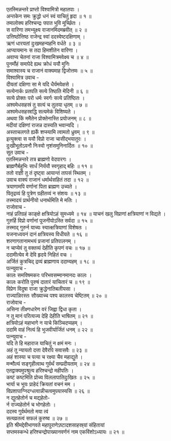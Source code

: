एतस्मिन्नन्तरे प्राप्तो विश्वामित्रो महातपाः ।  
अन्तकेन समः क्रुद्धो धनं स्वं याचितुं हृदा ॥ १ ॥  
तमालोक्य हरिश्चन्द्रः पपात भुवि मूर्च्छितः ।  
स वारिणा तमभ्युक्ष्य राजानमिदमब्रवीत् ॥ २ ॥  
उत्तिष्ठोत्तिष्ठ राजेन्द्र स्वां ददस्वेष्टदक्षिणाम् ।  
ऋणं धारयतां दुःखमहन्यहनि वर्धते ॥ ३ ॥  
आप्यायमानः स तदा हिमशीतेन वारिणा ।  
अवाप्य चेतनां राजा विश्वामित्रमवेक्ष्य च ॥ ४ ॥  
पुनर्मोहं समापेदे ह्यथ क्रोधं ययौ मुनिः  
समाश्वास्य च राजानं वाक्यमाह द्विजोत्तमः ॥ ५ ॥  
विश्वामित्र उवाच -  
दीयतां दक्षिणा सा मे यदि धैर्यमवेक्षसे ।  
सत्येनार्कः प्रतपति सत्ये तिष्ठति मेदिनी ॥ ६ ॥  
सत्ये प्रोक्तः परो धर्मः स्वर्गः सत्ये प्रतिष्ठितः ।  
अश्वमेधसहस्रं तु सत्यं च तुलया धृतम् ॥ ७ ॥  
अश्वमेधसहस्राद्धि सत्यमेकं विशिष्यते ।  
अथवा किं ममैतेन प्रोक्तेनास्ति प्रयोजनम् ॥ ८ ॥  
मदीयां दक्षिणां राजन्न दास्यति भवान्यदि ।  
अस्ताचलगते ह्यर्के शप्स्यामि त्वामतो ध्रुवम् ॥ ९ ॥  
इत्युक्त्वा स ययौ विप्रो राजा चासीद्‌भयातुरः ।  
दुःखीभूतोऽवनौ निःस्वो नृशंसमुनिनार्दितः ॥ १० ॥  
सूत उवाच -  
एतस्मिन्नन्तरे तत्र ब्राह्मणो वेदपारगः ।  
ब्राह्मणैर्बहुभिः सार्धं निर्ययौ स्वगृहाद्‌ बहिः ॥ ११ ॥  
ततो राज्ञी तु तं दृष्ट्वा आयान्तं तापसं स्थितम् ।  
उवाच वाक्यं राजानं धर्मार्थसहितं तदा ॥ १२ ॥  
त्रयाणामपि वर्णानां पिता ब्राह्मण उच्यते ।  
पितृद्रव्यं हि पुत्रेण ग्रहीतव्यं न संशयः ॥ १३ ॥  
तस्मादयं प्रार्थनीयो धनार्थमिति मे मतिः ।  
राजोवाच -  
नाहं प्रतिग्रहं काङ्क्षे क्षत्रियोऽहं सुमध्यमे ॥ १४ ॥
याचनं खलु विप्राणां क्षत्रियाणां न विद्यते ।  
गुरुर्हि विप्रो वर्णानां पूजनीयोऽस्ति सर्वदा ॥ १५ ॥  
तस्माद्‌ गुरुर्न याच्यः स्यात्क्षत्रियाणां विशेषतः ।  
यजनाध्ययनं दानं क्षत्रियस्य विधीयते ॥ १६ ॥  
शरणागतानामभयं प्रजानां प्रतिपालनम् ।  
न चाप्येवं तु वक्तव्यं देहीति कृपणं वचः ॥ १७ ॥  
ददामीत्येव मे देवि हृदये निहितं वचः ।  
अर्जितं कुत्रचिद्‌ द्रव्यं ब्राह्मणाय ददाम्यहम् ॥ १८ ॥  
पत्न्युवाच -  
कालः समविषमकरः परिभवसम्मानमानदः कालः ।  
कालः करोति पुरुषं दातारं याचितारं च ॥ १९ ॥  
विप्रेण विदुषा राजा क्रुद्धेनातिबलीयसा ।  
राज्यान्निरस्तः सौख्याच्च पश्य कालस्य चेष्टितम् ॥ २० ॥  
राजोवाच -  
असिना तीक्ष्णधारेण वरं जिह्वा द्विधा कृता ।  
न तु मानं परित्यज्य देहि देहीति भाषितम् ॥ २१ ॥  
क्षत्रियोऽहं महाभागे न याचे किञ्चिदप्यहम् ।  
ददामि वाहं नित्यं हि भुजवीर्यार्जितं धनम् ॥ २२ ॥  
पत्न्युवाच -  
यदि ते हि महाराज याचितुं न क्षमं मनः ।  
अहं तु न्यायतो दत्ता देवैरपि सवासवैः ॥ २३ ॥  
अहं शास्या च पत्या च रक्ष्या चैव महाद्युते ।  
मन्मौल्यं सङ्गृहीत्वाथ गुर्वर्थं सम्प्रदीयताम् ॥ २४ ॥  
एतद्वाक्यमुपश्रुत्य हरिश्चन्द्रो महीपतिः ।  
कष्टं कष्टमिति प्रोच्य विललापातिदुःखितः ॥ २५ ॥  
भार्या च भूयः प्राहेदं क्रियतां वचनं मम ।  
विप्रशापाग्निदग्धत्वान्नीचत्वमुपयास्यसि ॥ २६ ॥  
न द्युतहेतोर्न च मद्यहेतो-  
     र्न राज्यहेतोर्न च भोगहेतोः ।  
ददस्व गुर्वर्थमतो मया त्वं  
     सत्यव्रतत्वं सफलं कुरुष्व ॥ २७ ॥  
इति श्रीमद्देवीभागवते महापुराणेऽष्टादशसाहस्र्यां संहितायां  
सप्तमस्कन्धे हरिश्चन्द्रोपाख्यानवर्णनं नाम एकविंशोऽध्यायः ॥ २१ ॥
